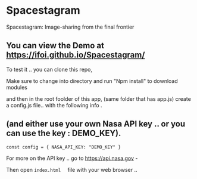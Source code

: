 # Spacestagram

Spacestagram: Image-sharing from the final frontier

## You can view the Demo at https://ifoi.github.io/Spacestagram/

To test it .. you can clone this repo,

Make sure to change into directory and run "Npm install" to download modules

and then in the root foolder of this app, (same folder that has app.js) create a config.js file.. with the following info .

## (and either use your own Nasa API key .. or you can use the key : DEMO_KEY).

`const config = { NASA_API_KEY: "DEMO_KEY" }`

For more on the API key .. go to https://api.nasa.gov -

Then open `index.html  `  file with your web browser .. 
